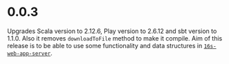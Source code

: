 # 0.0.3

Upgrades Scala version to 2.12.6, Play version to 2.6.12 and sbt version to 1.1.0. Also it removes `downloadToFile` method to make it compile. Aim of this release is to be able to use some functionality and data structures in [`16s-web-app-server`](https://github.com/ohnosequences/16s-web-app-server).
